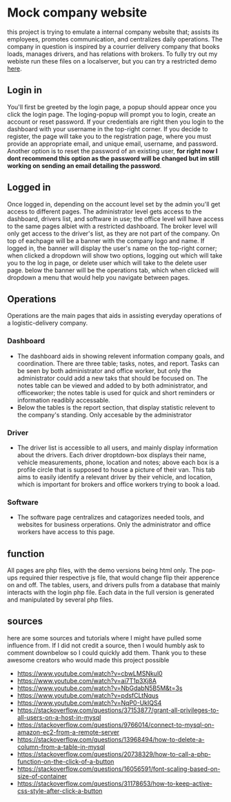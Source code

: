 # Mock company website
  this project is trying to emulate a internal company website that; assists its employees, promotes communication, and centralizes daily operations. The company in question is inspired by a courrier delivery company that books loads, manages drivers, and has relations with brokers. To fully try out my webiste run these files on a localserver, but you can try a restricted demo [here](https://soberox.github.io/website/website-static/guayan%20site/login/login_page.html).
## Login in
  You'll first be greeted by the login page, a popup should appear once you click the login page. The loging-popup will prompt you to login, create an account or reset password. If your credentials are right then you login to the dashboard with your username in the top-right corner. If you decide to register, the page will take you to the registration page, where you must provide an appropriate email, and unique email, username, and password. Another option is to reset the password of an existing user, **for right now I dont recommend this option as the password will be changed but im still working on sending an email detailing the password**.
## Logged in
  Once logged in, depending on the account level set by the admin you'll get access to different pages. The administrator level gets access to the dashboard, drivers list, and software in use; the office level will have access to the same pages albiet with a restricted dashboard. The broker level will only get access to the driver's list, as they are not part of the company. On top of eachpage will be a banner with the company logo and name. If logged in, the banner will display the user's name on the top-right corner; when clicked a dropdown will show two options, logging out which will take you to the log in page, or delete user which will take to the delete user page. below the banner will be the operations tab, which when clicked will dropdown a menu that would help you navigate between pages.
## Operations
  Operations are the main pages that aids in assisting everyday operations of a logistic-delivery company. 
### Dashboard
- The dashboard aids in showing relevent information company goals, and coordination. There are three table; tasks, notes, and report. Tasks can be seen by both administrator and office worker, but only the administrator could add a new taks that should be focused on. The notes table can be viewed and added to by both administrator, and officeworker; the notes table is used for quick and short reminders or information readibly accessable.
- Below the tables is the report section, that display statistic relevent to the company's standing. Only accesable by the administrator
### Driver
- The driver list is accessible to all users, and mainly display information about the drivers. Each driver droptdown-box displays their name, vehicle measurements, phone, location and notes; above each box is a profile circle that is supposed to house a picture of their van. This tab aims to easily identify a relevant driver by their vehicle, and location, which is important for brokers and office workers trying to book a load.
### Software
- The software page centralizes and catagorizes needed tools, and websites for business orperations. Only the administrator and office workers have access to this page.
## function
  All pages are php files, with the demo versions being html only. The pop-ups required thier respective js file, that would change flip their apperence on and off. The tables, users, and drivers pulls from a database that mainly interacts with the login php file. Each data in the full version is generated and manipulated by several php files.
## sources
  here are some sources and tutorials where I might have pulled some influence from. If I did not credit a source, then I would humbly ask to comment downbelow so I could quickly add them. Thank you to these awesome creators who would made this project possible
  - https://www.youtube.com/watch?v=cbwLMSNkul0
  - https://www.youtube.com/watch?v=ai7T1p3Xj8A
  - https://www.youtube.com/watch?v=NbGdabN5B5M&t=3s
  - https://www.youtube.com/watch?v=pdsfCLtNqus
  - https://www.youtube.com/watch?v=NqP0-UkIQS4
  - https://stackoverflow.com/questions/37153877/grant-all-privileges-to-all-users-on-a-host-in-mysql
  - https://stackoverflow.com/questions/9766014/connect-to-mysql-on-amazon-ec2-from-a-remote-server
  - https://stackoverflow.com/questions/13968494/how-to-delete-a-column-from-a-table-in-mysql
  - https://stackoverflow.com/questions/20738329/how-to-call-a-php-function-on-the-click-of-a-button
  - https://stackoverflow.com/questions/16056591/font-scaling-based-on-size-of-container
  - https://stackoverflow.com/questions/31178653/how-to-keep-active-css-style-after-click-a-button

